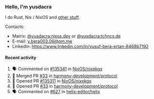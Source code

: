 ### Hello, I'm yusdacra

I do Rust, Nix / NixOS and [other stuff](https://yusdacra.gitlab.io/about).

Contacts:
- Matrix: [@yusdacra:nixos.dev](https://matrix.to/#/@yusdacra:nixos.dev) or [@yusdacra:tchncs.de](https://matrix.to/#/@yusdacra:tchncs.de)
- E-mail: y.bera003.06@pm.me
- LinkedIn: https://www.linkedin.com/in/yusuf-bera-ertan-8468b7192

#### Recent activity

<!--START_SECTION:activity-->
1. 🗣 Commented on [#135341](https://github.com/NixOS/nixpkgs/issues/135341) in [NixOS/nixpkgs](https://github.com/NixOS/nixpkgs)
2. 🎉 Merged PR [#33](https://github.com/harmony-development/protocol/pull/33) in [harmony-development/protocol](https://github.com/harmony-development/protocol)
3. 💪 Opened PR [#135311](https://github.com/NixOS/nixpkgs/pull/135311) in [NixOS/nixpkgs](https://github.com/NixOS/nixpkgs)
4. 💪 Opened PR [#33](https://github.com/harmony-development/protocol/pull/33) in [harmony-development/protocol](https://github.com/harmony-development/protocol)
5. 🗣 Commented on [#627](https://github.com/helix-editor/helix/issues/627) in [helix-editor/helix](https://github.com/helix-editor/helix)
<!--END_SECTION:activity-->
